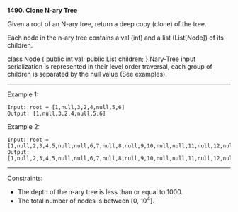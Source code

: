 **1490. Clone N-ary Tree**

Given a root of an N-ary tree, return a deep copy (clone) of the tree.

Each node in the n-ary tree contains a val (int) and a list (List[Node]) of its children.

class Node {
    public int val;
    public List<Node> children;
}
Nary-Tree input serialization is represented in their level order traversal, each group of children is separated by the null value (See examples).

***
 

Example 1:
```
Input: root = [1,null,3,2,4,null,5,6]
Output: [1,null,3,2,4,null,5,6]
```
Example 2:
```
Input: root = [1,null,2,3,4,5,null,null,6,7,null,8,null,9,10,null,null,11,null,12,null,13,null,null,14]
Output: [1,null,2,3,4,5,null,null,6,7,null,8,null,9,10,null,null,11,null,12,null,13,null,null,14]
``` 
***
Constraints:

- The depth of the n-ary tree is less than or equal to 1000.
- The total number of nodes is between [0, 10<sup>4</sup>].
